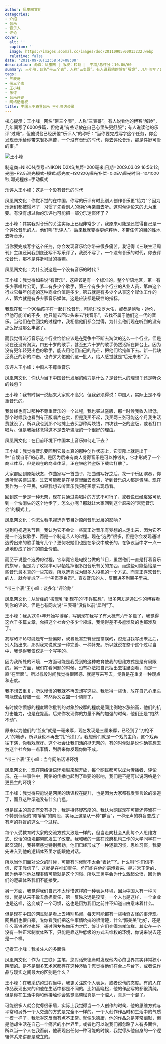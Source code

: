 ```yaml
---
author: 凤凰网文化
categories:
- 介绍
- 音乐
- 音乐人
- 评论
cover:
  alt: ''
  caption: ''
  image: https://images.soomal.cc/images/doc/20110905/00013232.webp
  relative: false
date: '2011-09-05T12:58:43+08:00'
description: 源自：凤凰网 | 版权：转载 |  平均/总评分：10.00/60
summary: 王小峰，网名“带三个表”，人称“三表哥”。有人说看他的博客“解馋”，几年间写了6000多篇，但他说“有些话放在自己心里头更舒服”；有人说读他的乐评“过瘾”，但他说他已经厌倦“乐评人”的称呼：“当你要完成写字这个任务，你会发现音乐给你带来很多痛苦，一个没有音乐的时代，你去评论音乐，那是件挺可耻的事。”
tags:
- 三表哥
- 带三个表
- 王小峰
- 乐评
- 音乐评论
- 网络话语权
title: 中国人不尊重音乐 王小峰访谈录
---
```


核心提示：王小峰，网名“带三个表”，人称“三表哥”。有人说看他的博客“解馋”，几年间写了6000多篇，但他说“有些话放在自己心里头更舒服”；有人说读他的乐评“过瘾”，但他说他已经厌倦“乐评人”的称呼：“当你要完成写字这个任务，你会发现音乐给你带来很多痛苦，一个没有音乐的时代，你去评论音乐，那是件挺可耻的事。”



![王小峰](https://images.soomal.cc/images/doc/20110905/00013232.webp)

制造商=NIKON;型号=NIKON D2XS;焦距=200毫米;日期=2009.03.09 16:56:12;光圈=F3.5;测光模式=模式;感光度=ISO800;曝光补偿=0.0EV;曝光时间=10/1000秒;曝光程序=手动模式



乐评人王小峰：这是一个没有音乐的时代

凤凰网文化：你觉不觉的在中国，你写的乐评有时比别人创作音乐更“给力”？因为乐迷们都被惯坏了，习惯了先看别人的评价再亲自去听。这时候评论来的尤为重要。有没有想过你的乐评也可能把一部分乐迷惯坏了？

王小峰：其实我对音乐的关注实际上已经非常少了，我原来可能是还觉得自己是一个评论音乐的人，他们叫“乐评人”。后来我就变得更纯粹地、不带任何的目的性地去听音乐。

当你要完成写字这个任务，你会发现音乐给你带来很多痛苦。我记得《三联生活周刊》主编还问我到底还写不写乐评了，我说不写了，一个没有音乐的时代，你去评论音乐，那不是件挺可耻的事嘛。

凤凰网文化：为什么说这是一个没有音乐的时代？

王小峰：我觉得如果说“有音乐”，这应该是有一个标准的。整个华语地区，第一有多少家唱片公司，第二有多少个歌手，第三个有多少个行业的从业人员，第四这个行业它每年创造的这种商业价值是多少，第五就是有多少个从事这个媒体工作的人，第六就是有多少家音乐媒体，这是应该都是硬性的指标。

我现在和一个90后孩子在一起讨论音乐，可能讨论罗大佑，或者是鲍勃・迪伦，但他可能听的不多，他只能去回过头来去“找音乐”，去找不属于他们这一代的音乐。当他们在往回找的过程中，我相信他们都会觉得，为什么他们现在听到的没有那么好没那么丰富了。

而我觉得流行音乐这个行业恰恰应该是在竞争中不断去淘汰的这么一个行业。但是现在还没有淘汰，四五十岁的歌手，甚至五六十岁的歌手仍然活跃在舞台上。因为没有更年轻更出色的歌手，能去用他们自己的光芒，把他们给掩盖下去。新一代缺乏真正的新的冲击。也许罗大佑他们这一批人，给人感觉就是“后无来者”了。

乐评人王小峰：中国人不尊重音乐

凤凰网文化：你认为当下中国音乐发展的动力是什么？是音乐人的理想？还是听众的钱包？

王小峰：我有时候一说起来大家就不高兴，但我必须得说：中国人，实际上是不尊重音乐的。

我曾经也有过那种不尊重音乐的一个过程，我也买过盗版，那个时候我收入很低，那个时候我也看到有正版唱片在卖，但是我买不起，我买两三张可能这个月我生活费就没了。所以我也到那个地摊上去买那种两块钱，四块钱一张的盗版，或者打口唱片。但是我始终觉得这不是去听盗版的一个很好的理由。

凤凰网文化：在目前环境下中国本土音乐如何走下去？

王小峰：我觉得音乐要回到它最本真的那种创作状态上，它实际上就是出于一种“自娱自乐”的心理。是因为后来有商人觉得音乐是可以挣钱的，它才形成了一个商业体系，但是现在的商业体系，正在被这种盗版下载给打散了。

大家都回到原始状态，作曲家写一首曲子，把曲谱写好之后，找一个乐团演奏，你想听就买票进来。过去可能都是在皇宫里面去表演，听到音乐的人都是贵族。现在我作为一个平民，如果我想去听音乐我只好买票去现场看。

回到这一步是一种无奈，现在只通过卖唱片的方式不可行了，或者说已经岌岌可危到一个快消失的这个地步了，怎么办呢？那就让大家回到这个原来的“宫廷音乐会”的模式上。

凤凰网文化：你怎么看电视选秀节目对原创音乐发展的影响？

说到电视选秀节目，我认为它不会让一些真正对音乐有梦想的人走出来，因为它不是一个选拔歌手、而是一个制造艺人的过程。现在“选秀”很多，但是你会发现通过选秀出来的歌手能有几个？更何况她们也是在争议中成长的，在争议当中才一点一点地形成了她们的商业价值。

而至于说整个选秀的过程，它毕竟它是电视台做的节目，虽然他们一直是打着音乐的旗号，但是为了收视率可以牺牲掉很多跟音乐有关的东西，而这些可能恰恰是一些音乐最本真的一些东西，所以选秀成为很多人投机的一个方式。而真正喜欢音乐的人，就会变成了一个“劣币逐良币”。喜欢音乐的人，反而进不到圈子里来。

“带三个表”王小峰：谈多年“评论路”

凤凰网文化：从曾经的“按摩乳”到现在的“不许联想”，很多网友是通过你的博客看到你的评论，但是也有网友说“三表哥”没有以前“犀利”了。

王小峰：我从2004年开始写博客，写到现在我写了有大概有六千多篇了，我觉得这六千多篇文章，你把这个社会分多少个领域，我觉得差不多能涉及的也都涉及了。

我写的评论可能是有一些偏颇，或者说甚至有些是错误的，但是当我写出来之后，别人指出来，那对我来说就是一种完善、一种补充。所以就说在整个这个过程当中，我觉得我仅仅是一个写字的。

因为我所处的环境，一方面可能是我受到的这种教育使我的思维方式是是有局限的。另一方面，我们在看问题的时候，没有办法把自己抽出去往里面看，而是一直“在里面”。所以有段时间我觉得很困惑，就是写来写去，觉得是在重复一种观点和态度。

我不想去重复，所以慢慢的我就不再去想写这些。我觉得一些话，放在自己心里头可能还会舒服一点，不然你又变回一个愤青了。

有时候你愤怒的程度跟你批判的对象脸皮厚的程度是同比例地水涨船高，他们的抗打击能力，也是在提高。后来你发现你的力量不断的加强的时候，他们还是“岿然不动”。

原来以为他们的“脸皮”就是一毫米厚，现在发现是三厘米厚，已经到了“刀枪不入”的地步，所以我也不再去“扎”他们了。我想他们就是一个戏的主角，这个戏再往下演，你看戏就好。这个社会让我们活的挺无奈的，有的时候就是说你确实想去为这个社会做一点事情，到后来你发现你做不成。

“带三个表”王小峰：当今网络话语环境

凤凰网文化：现在网络话语环境越来越开放，每个网民都可以成为传播者、评论员。在一些事件中，网络的传播也起到了重要的影响，我们是不是可以说网络是个更民主的环境？

王小峰：我觉得只能说是网民的话语权在提升，也是因为大家都有发表言论的渠道了，而且这种渠道没有什么门槛。

但是民主的意识有没有提升，我是持怀疑态度的。我认为网民现在可能还停留在一个特别低级的“瞎嚷嚷”的阶段，实际上这是从一种“群盲”，一种无声的群盲变成了有声的群盲的这么一个过程。

每个人受教育时大家的交流方式大致是一样的，但当走向社会从此每个人思维方式、说话的语境都彻底发生了改变。我和我的一些在政府机构工作的大学同学在一起交流时，我甚至感觉特别费劲，他们已经形成了一种逻辑习惯，思维习惯，我要先进入到他的逻辑体系里才能跟他对话。

所以当他们面对公众的时候，可能有时候就不太会“表达”了。什么叫“你们信不信，反正我信了”，这就是在推卸责任。但可能在他的语境看来，是非常正常的，因为他平时他处理事情可能就是这个习惯。所以王勇平会为什么激起公愤，因为他们的逻辑体系我们不能接受。

另一方面，我觉得我们自己不太珍惜这样的一种表达环境，因为中国人有一种习惯，就是从来不敢去承担责任，第一反映永远是狡辩。一个人也是这样，一个企业也是这样，这变成了一个习惯，这也是因为我们之前并不知道自由意味着什么。

但是现在中国的网民就是看上去特别热闹，每天可能都有一些稀奇古怪的事浮现。网民们也很自豪，说你看我们把这件事情给搞的很清楚，什么“郭美美”也好，还是什么高铁试过也好，通过网友施加压力之后，能让它们变得怎样怎样。其实在一个没有一种正常制度体系下，只能是靠这种低级的方式去维权的环境，你说来说去还是一个样。

记者王小峰：我关注人的多面性

凤凰网文化：作为《三联》主笔，您对话朱德庸时发现他内心的世界其实非常狭小阴暗的。是不是很多艺术家都存在这种矛盾？您觉得他们在台上与台下，或者说作品与现实之间最大的区别是什么？

王小峰：在我采访的过程当中，我更关注这个人表达，或者说他的态度。有的人在作品表现出来的和他在生活中都是不同的，比如高晓松，他的作品写的都很清纯，但是你在生活中你和他接触你会感觉高晓松真是一个滥人，真是一个混子。

可能很多人就会觉得很矛盾，实际上我觉得当一个人创作的时候，他的思维方式与平常和另外一个人交流的方式是完全不一样的。一个人创作作品时和生活中的气质一模一样了，我觉得这反而有点不正常。就像朱德庸，他的作品总是非常幽默，但是他却生活在自己一个痛苦的小世界里。或者也可以说我们都忽略了人有多面性，所以当一个人在我面前，他表现出任何一种可能的时候，我觉得从他自身的一个逻辑体系来讲都是成立的。